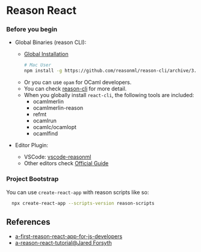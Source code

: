 # Reason React

### Before you begin

* Global Binaries (reason CLI):

  * [Global Installation](https://reasonml.github.io/docs/en/global-installation.html)
    ```sh
    # Mac User
    npm install -g https://github.com/reasonml/reason-cli/archive/3.0.4-bin-darwin.tar.gz
    ```
  * Or you can use `opam` for OCaml developers.
  * You can check [reason-cli](https://github.com/reasonml/reason-cli) for more detail.
  * When you globally install `react-cli`, the following tools are included:
    * ocamlmerlin
    * ocamlmerlin-reason
    * refmt
    * ocamlrun
    * ocamlc/ocamlopt
    * ocamlfind

* Editor Plugin:
  * VSCode: [vscode-reasonml](https://github.com/reasonml-editor/vscode-reasonml)
  * Other editors check [Official Guide](https://reasonml.github.io/docs/en/editor-plugins.html)

### Project Bootstrap

You can use `create-react-app` with reason scripts like so:

```sh
  npx create-react-app --scripts-version reason-scripts
```

## References

* [a-first-reason-react-app-for-js-developers](https://jamesfriend.com.au/a-first-reason-react-app-for-js-developers)
* [a-reason-react-tutorial@Jared Forsyth](https://jaredforsyth.com/posts/a-reason-react-tutorial/)

